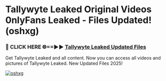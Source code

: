 # Tallywyte Leaked Original Videos 0nlyFans Leaked - Files Updated! (oshxg)

<h3>🔴 CLICK HERE 🌐==►► <a href="https://tinyurl.com/x26r9saj" rel="nofollow">Tallywyte Leaked Updated Files</a></h3>

Get Tallywyte Leaked and all content. Now you can access all videos and pictures of Tallywyte Leaked. New Updated Files 2025!

[![oshxg](https://i.imgur.com/LkgZPqh.gif)](https://tinyurl.com/x26r9saj)
